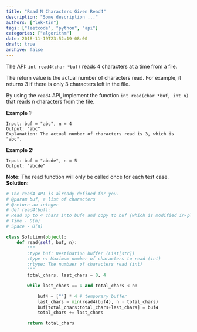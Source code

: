 ```yaml
---
title: "Read N Characters Given Read4"
description: "Some description ..."
authors: ["lek-tin"]
tags: ["leetcode", "python", "api"]
categories: ["algorithm"]
date: 2018-11-19T23:52:19-08:00
draft: true
archive: false
---
```

The API: `int read4(char *buf)` reads 4 characters at a time from a file.

The return value is the actual number of characters read. For example, it returns 3 if there is only 3 characters left in the file.

By using the `read4` API, implement the function `int read(char *buf, int n) `that reads n characters from the file.

**Example 1:**
```
Input: buf = "abc", n = 4
Output: "abc"
Explanation: The actual number of characters read is 3, which is "abc".
```
**Example 2:**
```
Input: buf = "abcde", n = 5
Output: "abcde"
```
**Note:**
The read function will only be called once for each test case.
**Solution:**
```python
# The read4 API is already defined for you.
# @param buf, a list of characters
# @return an integer
# def read4(buf):
# Read up to 4 chars into buf4 and copy to buf (which is modified in-place).
# Time - O(n)
# Space - O(n)

class Solution(object):
    def read(self, buf, n):
        """
        :type buf: Destination buffer (List[str])
        :type n: Maximum number of characters to read (int)
        :rtype: The numbaer of characters read (int)
        """
        total_chars, last_chars = 0, 4

        while last_chars == 4 and total_chars < n:

            buf4 = [""] * 4 # temporary buffer
            last_chars = min(read4(buf4), n - total_chars)
            buf[total_chars:total_chars+last_chars] = buf4
            total_chars += last_chars

        return total_chars
```